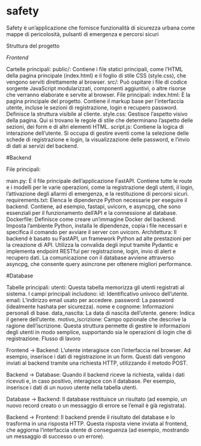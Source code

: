 # safety
Safety è un’applicazione che fornisce funzionalità di sicurezza urbana come mappe di pericolosità, pulsanti di emergenza e percorsi sicuri

Struttura del progetto

*Frontend*

Cartelle principali:
public/: Contiene i file statici principali, come l’HTML della pagina principale (index.html) e il foglio di stile CSS (style.css), che vengono serviti direttamente al browser.
src/: Può ospitare i file di codice sorgente JavaScript modularizzati, componenti aggiuntivi, o altre risorse che verranno elaborate e servite al browser.
File principali:
index.html:
È la pagina principale del progetto. Contiene il markup base per l’interfaccia utente, incluse le sezioni di registrazione, login e recupero password. Definisce la struttura visibile al cliente.
style.css:
Gestisce l’aspetto visivo della pagina. Qui si trovano le regole di stile che determinano l’aspetto delle sezioni, dei form e di altri elementi HTML.
script.js:
Contiene la logica di interazione dell’utente. Si occupa di gestire eventi come la selezione delle schede di registrazione e login, la visualizzazione delle password, e l’invio di dati ai servizi del backend.


#Backend

File principali:

main.py:
È il file principale dell’applicazione FastAPI. Contiene tutte le route e i modelli per le varie operazioni, come la registrazione degli utenti, il login, l’attivazione degli allarmi di emergenza, e la restituzione di percorsi sicuri.
requirements.txt:
Elenca le dipendenze Python necessarie per eseguire il backend. Contiene, ad esempio, fastapi, uvicorn, e asyncpg, che sono essenziali per il funzionamento dell’API e la connessione al database.
Dockerfile:
Definisce come creare un’immagine Docker del backend. Imposta l’ambiente Python, installa le dipendenze, copia i file necessari e specifica il comando per avviare il server con uvicorn.
Architettura:
Il backend è basato su FastAPI, un framework Python ad alte prestazioni per la creazione di API. Utilizza la convalida degli input tramite Pydantic e implementa endpoint RESTful per registrazione, login, invio di alert e recupero dati. La comunicazione con il database avviene attraverso asyncpg, che consente query asincrone per ottenere migliori performance.

#Database

Tabelle principali:
utenti:
Questa tabella memorizza gli utenti registrati al sistema. I campi principali includono:
id: Identificativo univoco dell’utente.
email: L’indirizzo email usato per accedere.
password: La password (idealmente hashata per sicurezza).
nome e cognome: Informazioni personali di base.
data_nascita: La data di nascita dell’utente.
genere: Indica il genere dell’utente.
motivo_iscrizione: Campo opzionale che descrive la ragione dell’iscrizione.
Questa struttura permette di gestire le informazioni degli utenti in modo semplice, supportando sia le operazioni di login che di registrazione.
Flusso di lavoro

Frontend -> Backend:
L’utente interagisce con l’interfaccia nel browser. Ad esempio, inserisce i dati di registrazione in un form. Questi dati vengono inviati al backend tramite una richiesta HTTP, utilizzando il metodo POST.

Backend -> Database:
Quando il backend riceve la richiesta, valida i dati ricevuti e, in caso positivo, interagisce con il database. Per esempio, inserisce i dati di un nuovo utente nella tabella utenti.

Database -> Backend:
Il database restituisce un risultato (ad esempio, un nuovo record creato o un messaggio di errore se l’email è già registrata).

Backend -> Frontend:
Il backend prende il risultato del database e lo trasforma in una risposta HTTP. Questa risposta viene inviata al frontend, che aggiorna l’interfaccia utente di conseguenza (ad esempio, mostrando un messaggio di successo o un errore).
